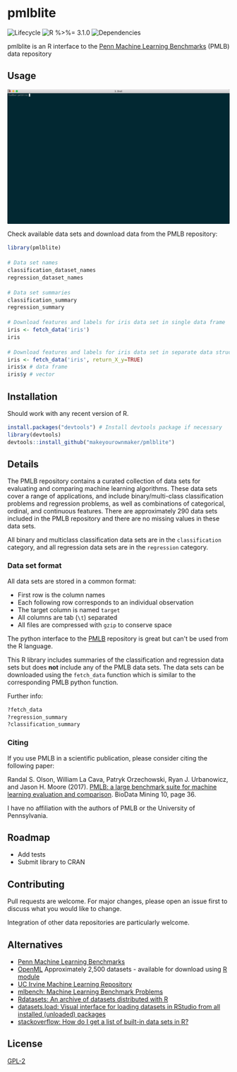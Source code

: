 

# pmlblite

![Lifecycle
](https://img.shields.io/badge/lifecycle-maturing-blue.svg?style=flat)
![R 
%>%= 3.1.0](https://img.shields.io/badge/R->%3D3.1.0-blue.svg?style=flat)
![Dependencies
](https://img.shields.io/badge/dependencies-none-brightgreen.svg?style=flat)


pmlblite is an R interface to the [Penn Machine Learning Benchmarks](https://github.com/EpistasisLab/penn-ml-benchmarks) (PMLB) data repository 


## Usage

<img src="man/figures/pmlblite_usage_animated.gif" align="center" />

Check available data sets and download data from the PMLB repository:

```r
library(pmlblite)

# Data set names
classification_dataset_names
regression_dataset_names

# Data set summaries
classification_summary
regression_summary

# Download features and labels for iris data set in single data frame
iris <- fetch_data('iris')
iris

# Download features and labels for iris data set in separate data structures
iris <- fetch_data('iris', return_X_y=TRUE)
iris$x # data frame
iris$y # vector
```


## Installation

Should work with any recent version of R.

```r
install.packages("devtools") # Install devtools package if necessary
library(devtools)
devtools::install_github("makeyourownmaker/pmlblite")
```


## Details

The PMLB repository contains a curated collection of data sets for evaluating and comparing machine learning algorithms. 
These data sets cover a range of applications, and include binary/multi-class classification problems and regression problems, 
as well as combinations of categorical, ordinal, and continuous features.  There are approximately 290 data sets included in the PMLB repository
and there are no missing values in these data sets.

All binary and multiclass classification data sets are in the `classification` category, and all regression data sets are in the `regression` category.

### Data set format

All data sets are stored in a common format:

* First row is the column names
* Each following row corresponds to an individual observation
* The target column is named `target`
* All columns are tab (`\t`) separated
* All files are compressed with `gzip` to conserve space


The python interface to the [PMLB](https://github.com/EpistasisLab/penn-ml-benchmarks) repository is great but can't be used from the R language.

This R library includes summaries of the classification and regression data sets but does **not**
include any of the PMLB data sets.  The data sets can be downloaded using the `fetch_data` function which
is similar to the corresponding PMLB python function.  

Further info:
```r
?fetch_data
?regression_summary
?classification_summary
```


### Citing

If you use PMLB in a scientific publication, please consider citing the following paper:

Randal S. Olson, William La Cava, Patryk Orzechowski, Ryan J. Urbanowicz, and Jason H. Moore (2017).
[PMLB: a large benchmark suite for machine learning evaluation and comparison](https://biodatamining.biomedcentral.com/articles/10.1186/s13040-017-0154-4).
BioData Mining 10, page 36.

I have no affiliation with the authors of PMLB or the University of Pennsylvania.


## Roadmap

* Add tests
* Submit library to CRAN


## Contributing

Pull requests are welcome.  For major changes, please open an issue first to discuss what you would like to change.

Integration of other data repositories are particularly welcome.


## Alternatives

* [Penn Machine Learning Benchmarks](https://github.com/EpistasisLab/penn-ml-benchmarks)
* [OpenML](https://www.openml.org/search?type=data)
    Approximately 2,500 datasets - available for download using [R module](https://github.com/openml/openml-r)
* [UC Irvine Machine Learning Repository](https://archive.ics.uci.edu/ml/index.php)
* [mlbench: Machine Learning Benchmark Problems](https://cran.r-project.org/package=mlbench)
* [Rdatasets: An archive of datasets distributed with R](https://vincentarelbundock.github.io/Rdatasets/)
* [datasets.load: Visual interface for loading datasets in RStudio from all installed (unloaded) packages](https://cran.r-project.org/package=datasets.load)
* [stackoverflow: How do I get a list of built-in data sets in R?](https://stackoverflow.com/questions/33797666/how-do-i-get-a-list-of-built-in-data-sets-in-r)

## License
[GPL-2](https://www.gnu.org/licenses/old-licenses/gpl-2.0.en.html)
